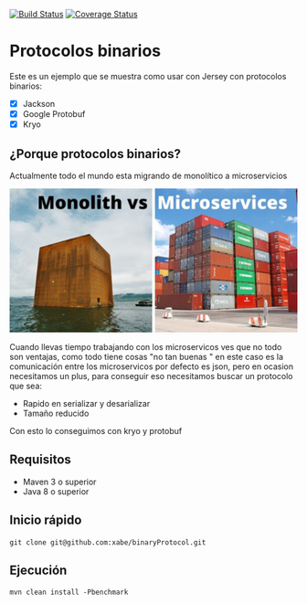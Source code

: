 [![Build Status](https://travis-ci.org/xabe/binaryProtocol.svg?branch=master)](https://travis-ci.org/xabe/binaryProtocol)
[![Coverage Status](https://coveralls.io/repos/xabe/binaryProtocol/badge.svg?branch=master&service=github)](https://coveralls.io/github/xabe/binaryProtocol?branch=master)
# Protocolos binarios

Este es un ejemplo que se muestra como usar con Jersey con protocolos binarios:

- [x] Jackson
- [x] Google Protobuf
- [x] Kryo

## ¿Porque protocolos binarios?

Actualmente todo el mundo esta migrando de monolítico a microservicios

![](images/monolithic_vs_microservices.jpg)

Cuando llevas tiempo trabajando con los microservicos ves que no todo son ventajas, como todo tiene cosas "no tan buenas " en este caso es la comunicación entre los microservicos por defecto es json, pero en ocasion necesitamos un plus, para conseguir eso necesitamos buscar un protocolo que sea:

* Rapido en serializar y desarializar
* Tamaño reducido

Con esto lo conseguimos con kryo y protobuf
  

## Requisitos

* Maven 3 o superior
* Java 8 o superior

## Inicio rápido

```
git clone git@github.com:xabe/binaryProtocol.git
```

## Ejecución

```
mvn clean install -Pbenchmark
```
